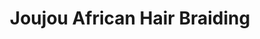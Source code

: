 ---
title: "Joujou African Hair Braiding"
url: /detroit/joujou-african-hair-braiding/
shop: Friseur
---